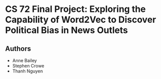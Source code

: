 # CS 72 Final Project: Exploring the Capability of Word2Vec to Discover Political Bias in News Outlets

## Authors
- Anne Bailey
- Stephen Crowe
- Thanh Nguyen
